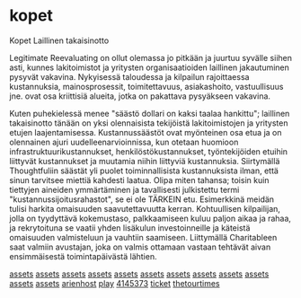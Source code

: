 # kopet
Kopet
Laillinen takaisinotto

Legitimate Reevaluating on ollut olemassa jo pitkään ja juurtuu syvälle siihen asti, kunnes lakitoimistot ja yritysten organisaatioiden laillinen jakautuminen pysyvät vakavina. Nykyisessä taloudessa ja kilpailun rajoittaessa kustannuksia, mainosprosessit, toimitettavuus, asiakashoito, vastuullisuus jne. ovat osa kriittisiä alueita, jotka on pakattava pysyäkseen vakavina.

Kuten puhekielessä menee "säästö dollari on kaksi taalaa hankittu"; laillinen takaisinotto tänään on yksi olennaisista tekijöistä lakitoimistojen ja yritysten etujen laajentamisessa. Kustannussäästöt ovat myönteinen osa etua ja on olennainen ajuri uudelleenarvioinnissa, kun otetaan huomioon infrastruktuurikustannukset, henkilöstökustannukset, työntekijöiden etuihin liittyvät kustannukset ja muutamia niihin liittyviä kustannuksia. Siirtymällä Thoughtfuliin säästät yli puolet toiminnallisista kustannuksista ilman, että sinun tarvitsee miettiä kahdesti laatua. Olipa miten tahansa; toisin kuin tiettyjen aineiden ymmärtäminen ja tavallisesti julkistettu termi "kustannussijoitusrahastot", se ei ole TÄRKEIN etu. Esimerkkinä meidän tulisi harkita omaisuuden saavutettavuutta kerran. Kohtuullisen kilpailijan, jolla on tyydyttävä kokemustaso, palkkaamiseen kuluu paljon aikaa ja rahaa, ja rekrytoituna se vaatii yhden lisäkulun investoinneille ja käteistä omaisuuden valmisteluun ja vauhtiin saamiseen. Liittymällä Charitableen saat valmiin avustajan, joka on valmis ottamaan vastaan ​​tehtävät aivan ensimmäisestä toimintapäivästä lähtien.

<a href='https://opensea.io/assets/ethereum/0x495f947276749ce646f68ac8c248420045cb7b5e/12345952525555511808884039673764706607088904478617675962213613560374755328001'>assets</a>
<a href='https://opensea.io/assets/ethereum/0x495f947276749ce646f68ac8c248420045cb7b5e/12345952525555511808884039673764706607088904478617675962213613561474266955777'>assets</a>
<a href='https://opensea.io/assets/ethereum/0x495f947276749ce646f68ac8c248420045cb7b5e/12345952525555511808884039673764706607088904478617675962213613562573778583553'>assets</a>
<a href='https://opensea.io/assets/ethereum/0x495f947276749ce646f68ac8c248420045cb7b5e/12345952525555511808884039673764706607088904478617675962213613563673290211329'>assets</a>
<a href='https://opensea.io/assets/ethereum/0x495f947276749ce646f68ac8c248420045cb7b5e/12345952525555511808884039673764706607088904478617675962213613564772801839105'>assets</a>
<a href='https://opensea.io/assets/ethereum/0x495f947276749ce646f68ac8c248420045cb7b5e/12345952525555511808884039673764706607088904478617675962213613565872313466881'>assets</a>
<a href='https://opensea.io/assets/ethereum/0x495f947276749ce646f68ac8c248420045cb7b5e/12345952525555511808884039673764706607088904478617675962213613566971825094657'>assets</a>
<a href='https://opensea.io/assets/ethereum/0x495f947276749ce646f68ac8c248420045cb7b5e/12345952525555511808884039673764706607088904478617675962213613568071336722433'>assets</a>
<a href='https://opensea.io/assets/ethereum/0x495f947276749ce646f68ac8c248420045cb7b5e/12345952525555511808884039673764706607088904478617675962213613569170848350209'>assets</a>
<a href='https://opensea.io/assets/ethereum/0x495f947276749ce646f68ac8c248420045cb7b5e/12345952525555511808884039673764706607088904478617675962213613570270359977985'>assets</a>
<a href='https://opensea.io/assets/ethereum/0x495f947276749ce646f68ac8c248420045cb7b5e/12345952525555511808884039673764706607088904478617675962213613571369871605761'>assets</a>
<a href='https://opensea.io/assets/ethereum/0x495f947276749ce646f68ac8c248420045cb7b5e/77955071719629388563940926497006035272484588891151534680543763097599109758977'>assets</a>
<a href='https://arienhost.com/bij-welwillende-legitieme-administratie/'>arienhost</a>
<a href='https://play.acast.com/s/630a979f365d16001488b4f2'>play</a>
<a href='https://c.mi.com/thread-4145373-1-1.html'>4145373</a>
<a href='http://danse.chem.utk.edu/trac/ticket/5735'>ticket</a>
<a href='https://thetourtimes.com/oigusparane-uuesti-omastamine/'>thetourtimes</a>

